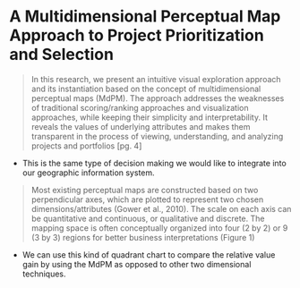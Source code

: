 # A Multidimensional Perceptual Map Approach to Project Prioritization and Selection

> In this research, we present an intuitive visual exploration approach and its instantiation based on the concept of multidimensional perceptual maps (MdPM). The approach addresses the weaknesses of traditional scoring/ranking approaches and visualization approaches, while keeping their simplicity and interpretability. It reveals the values of underlying attributes and makes them transparent in the process of viewing, understanding, and analyzing projects and portfolios [pg. 4]

* This is the same type of decision making we would like to integrate into our geographic information system.

> Most existing perceptual maps are constructed based on two perpendicular axes, which are plotted to represent two chosen dimensions/attributes (Gower et al., 2010). The scale on each axis can be quantitative and continuous, or qualitative and discrete. The mapping space is often conceptually organized into four (2 by 2) or 9 (3 by 3) regions for better business interpretations (Figure 1)

* We can use this kind of quadrant chart to compare the relative value gain by using the MdPM as opposed to other two dimensional techniques.
